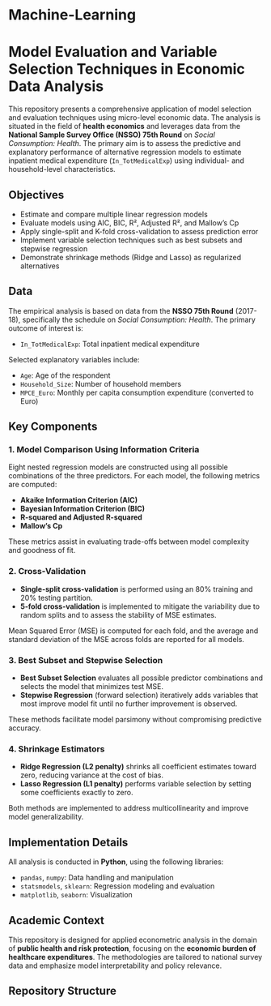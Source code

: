 # Machine-Learning

# Model Evaluation and Variable Selection Techniques in Economic Data Analysis

This repository presents a comprehensive application of model selection and evaluation techniques using micro-level economic data. The analysis is situated in the field of **health economics** and leverages data from the **National Sample Survey Office (NSSO) 75th Round** on *Social Consumption: Health*. The primary aim is to assess the predictive and explanatory performance of alternative regression models to estimate inpatient medical expenditure (`In_TotMedicalExp`) using individual- and household-level characteristics.

## Objectives

- Estimate and compare multiple linear regression models
- Evaluate models using AIC, BIC, R², Adjusted R², and Mallow’s Cp
- Apply single-split and K-fold cross-validation to assess prediction error
- Implement variable selection techniques such as best subsets and stepwise regression
- Demonstrate shrinkage methods (Ridge and Lasso) as regularized alternatives

## Data

The empirical analysis is based on data from the **NSSO 75th Round** (2017-18), specifically the schedule on *Social Consumption: Health*. The primary outcome of interest is:

- `In_TotMedicalExp`: Total inpatient medical expenditure

Selected explanatory variables include:

- `Age`: Age of the respondent
- `Household_Size`: Number of household members
- `MPCE_Euro`: Monthly per capita consumption expenditure (converted to Euro)

## Key Components

### 1. Model Comparison Using Information Criteria

Eight nested regression models are constructed using all possible combinations of the three predictors. For each model, the following metrics are computed:

- **Akaike Information Criterion (AIC)**
- **Bayesian Information Criterion (BIC)**
- **R-squared and Adjusted R-squared**
- **Mallow’s Cp**

These metrics assist in evaluating trade-offs between model complexity and goodness of fit.

### 2. Cross-Validation

- **Single-split cross-validation** is performed using an 80% training and 20% testing partition.
- **5-fold cross-validation** is implemented to mitigate the variability due to random splits and to assess the stability of MSE estimates.

Mean Squared Error (MSE) is computed for each fold, and the average and standard deviation of the MSE across folds are reported for all models.

### 3. Best Subset and Stepwise Selection

- **Best Subset Selection** evaluates all possible predictor combinations and selects the model that minimizes test MSE.
- **Stepwise Regression** (forward selection) iteratively adds variables that most improve model fit until no further improvement is observed.

These methods facilitate model parsimony without compromising predictive accuracy.

### 4. Shrinkage Estimators

- **Ridge Regression (L2 penalty)** shrinks all coefficient estimates toward zero, reducing variance at the cost of bias.
- **Lasso Regression (L1 penalty)** performs variable selection by setting some coefficients exactly to zero.

Both methods are implemented to address multicollinearity and improve model generalizability.

## Implementation Details

All analysis is conducted in **Python**, using the following libraries:

- `pandas`, `numpy`: Data handling and manipulation
- `statsmodels`, `sklearn`: Regression modeling and evaluation
- `matplotlib`, `seaborn`: Visualization

## Academic Context

This repository is designed for applied econometric analysis in the domain of **public health and risk protection**, focusing on the **economic burden of healthcare expenditures**. The methodologies are tailored to national survey data and emphasize model interpretability and policy relevance.

## Repository Structure

